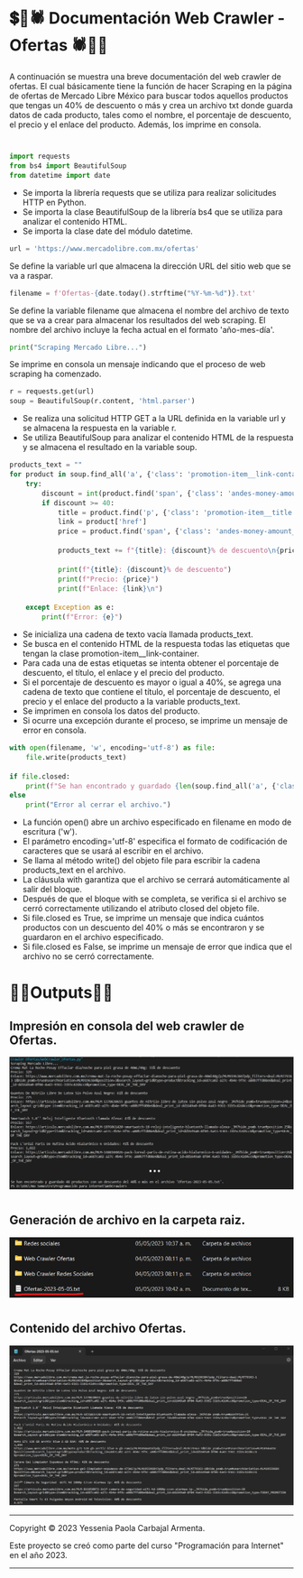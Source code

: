 # 💲📢🕷 Documentación Web Crawler - Ofertas 🕷📢💲

A continuación se muestra una breve documentación del web crawler de ofertas. El cual básicamente tiene la función de hacer Scraping en la página de ofertas de Mercado Libre México para buscar todos aquellos productos que tengas un 40% de descuento o más y crea un archivo txt donde guarda datos de cada producto, tales como el nombre, el porcentaje de descuento, el precio y el enlace del producto. Además, los imprime en consola.
 # 

```python
import requests
from bs4 import BeautifulSoup
from datetime import date
```
- Se importa la librería requests que se utiliza para realizar solicitudes HTTP en Python.
- Se importa la clase BeautifulSoup de la librería bs4 que se utiliza para analizar el contenido HTML.
- Se importa la clase date del módulo datetime.

```python
url = 'https://www.mercadolibre.com.mx/ofertas'

```
Se define la variable url que almacena la dirección URL del sitio web que se va a raspar.

```python
filename = f'Ofertas-{date.today().strftime("%Y-%m-%d")}.txt'

```
Se define la variable filename que almacena el nombre del archivo de texto que se va a crear para almacenar los resultados del web scraping. El nombre del archivo incluye la fecha actual en el formato 'año-mes-día'.

```python
print("Scraping Mercado Libre...")

```
Se imprime en consola un mensaje indicando que el proceso de web scraping ha comenzado.

```python
r = requests.get(url)
soup = BeautifulSoup(r.content, 'html.parser')
```
- Se realiza una solicitud HTTP GET a la URL definida en la variable url y se almacena la respuesta en la variable r.
- Se utiliza BeautifulSoup para analizar el contenido HTML de la respuesta y se almacena el resultado en la variable soup.


```python
products_text = ""
for product in soup.find_all('a', {'class': 'promotion-item__link-container'}):
    try:
        discount = int(product.find('span', {'class': 'andes-money-amount__discount'}).text.strip().replace('% OFF', ''))
        if discount >= 40:
            title = product.find('p', {'class': 'promotion-item__title'}).text.strip()
            link = product['href']
            price = product.find('span', {'class': 'andes-money-amount__fraction'}).text.strip()

            products_text += f"{title}: {discount}% de descuento\n{price}\n{link}\n\n"

            print(f"{title}: {discount}% de descuento")
            print(f"Precio: {price}")
            print(f"Enlace: {link}\n")

    except Exception as e:
        print(f"Error: {e}")
```
- Se inicializa una cadena de texto vacía llamada products_text.
- Se busca en el contenido HTML de la respuesta todas las etiquetas <a> que tengan la clase promotion-item__link-container.
- Para cada una de estas etiquetas se intenta obtener el porcentaje de descuento, el título, el enlace y el precio del producto.
- Si el porcentaje de descuento es mayor o igual a 40%, se agrega una cadena de texto que contiene el título, el porcentaje de descuento, el precio y el enlace del producto a la variable products_text.
- Se imprimen en consola los datos del producto.
- Si ocurre una excepción durante el proceso, se imprime un mensaje de error en consola.

```python
with open(filename, 'w', encoding='utf-8') as file:
    file.write(products_text)

if file.closed:
    print(f"Se han encontrado y guardado {len(soup.find_all('a', {'class': 'promotion-item__link-container'}))} productos con un descuento del 40% o más en el archivo '{filename}'.")
else
    print("Error al cerrar el archivo.")
```
- La función open() abre un archivo especificado en filename en modo de escritura ('w').
- El parámetro encoding='utf-8' especifica el formato de codificación de caracteres que se usará al escribir en el archivo.
- Se llama al método write() del objeto file para escribir la cadena products_text en el archivo.
- La cláusula with garantiza que el archivo se cerrará automáticamente al salir del bloque.
- Después de que el bloque with se completa, se verifica si el archivo se cerró correctamente utilizando el atributo closed del objeto file.
- Si file.closed es True, se imprime un mensaje que indica cuántos productos con un descuento del 40% o más se encontraron y se guardaron en el archivo especificado.
- Si file.closed es False, se imprime un mensaje de error que indica que el archivo no se cerró correctamente.
 

# 📑📂Outputs📂📑
 ## Impresión en consola del web crawler de Ofertas.
 
![Imagen impresión en consola del web crawler de Ofertas.](/Img/outputOfertas.png)
 
#
 ## Generación de archivo en la carpeta raiz.
 
 ![Imagen generación de archivo en la carpeta raiz..](/Img/archivoOfertas.png)
 
#
 ## Contenido del archivo Ofertas.
 
 ![Imagen contenido del archivo Ofertas.](/Img/archivoOfertas2.png)
 
---

Copyright © 2023 Yessenia Paola Carbajal Armenta. 

Este proyecto se creó como parte del curso "Programación para Internet" en el año 2023.

---
